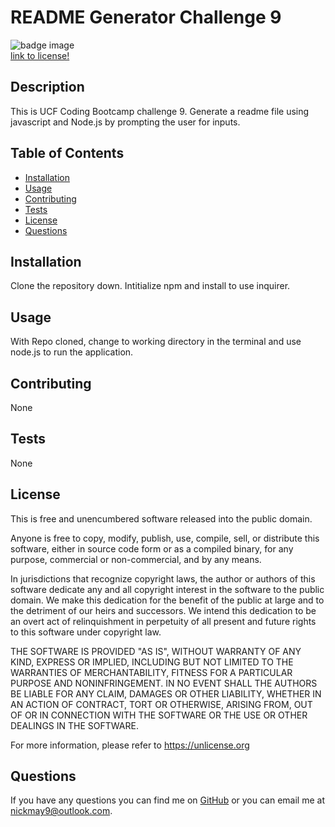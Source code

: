 # README Generator Challenge 9  
![badge image](https://img.shields.io/badge/license-unlicense-blue)  
[link to license!](https://unlicense.org/) 

## Description
This is UCF Coding Bootcamp challenge 9. Generate a readme file using javascript and Node.js by prompting the user for inputs.

## Table of Contents
* [Installation](#installation)
* [Usage](#usage)
* [Contributing](#contributing)
* [Tests](#tests)
* [License](#license)
* [Questions](#questions)

## Installation
Clone the repository down. Intitialize npm and install to use inquirer.

## Usage
With Repo cloned, change to working directory in the terminal and use node.js to run the application.

## Contributing
None

## Tests
None

## License 
This is free and unencumbered software released into the public domain.

Anyone is free to copy, modify, publish, use, compile, sell, or
distribute this software, either in source code form or as a compiled
binary, for any purpose, commercial or non-commercial, and by any
means.

In jurisdictions that recognize copyright laws, the author or authors
of this software dedicate any and all copyright interest in the
software to the public domain. We make this dedication for the benefit
of the public at large and to the detriment of our heirs and
successors. We intend this dedication to be an overt act of
relinquishment in perpetuity of all present and future rights to this
software under copyright law.

THE SOFTWARE IS PROVIDED "AS IS", WITHOUT WARRANTY OF ANY KIND,
EXPRESS OR IMPLIED, INCLUDING BUT NOT LIMITED TO THE WARRANTIES OF
MERCHANTABILITY, FITNESS FOR A PARTICULAR PURPOSE AND NONINFRINGEMENT.
IN NO EVENT SHALL THE AUTHORS BE LIABLE FOR ANY CLAIM, DAMAGES OR
OTHER LIABILITY, WHETHER IN AN ACTION OF CONTRACT, TORT OR OTHERWISE,
ARISING FROM, OUT OF OR IN CONNECTION WITH THE SOFTWARE OR THE USE OR
OTHER DEALINGS IN THE SOFTWARE.

For more information, please refer to <https://unlicense.org>

## Questions
If you have any questions you can find me on [GitHub](https://github.com/nickmay9) or you can email me at nickmay9@outlook.com.
